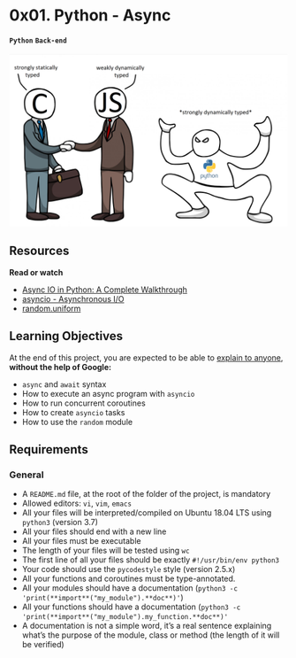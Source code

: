 # 0x01. Python - Async

**`Python`** **`Back-end`**
<br><br>
<img src="https://github.com/Basant-Adel/alx-backend-python/blob/2ebdd675f0eb61e01ea66eb2102d617cbb1871ea/0x00-python_variable_annotations/meme1.png">

## Resources

**Read or watch**

* [Async IO in Python: A Complete Walkthrough](https://intranet.alxswe.com/rltoken/zYkXScziW1D5rNdNEvObjQ)
* [asyncio - Asynchronous I/O](https://intranet.alxswe.com/rltoken/aZUO4GiWHbPIrVBIwptFAw)
* [random.uniform](https://intranet.alxswe.com/rltoken/72mVf1s8rx2ih_U2WjBmaA)

## Learning Objectives

At the end of this project, you are expected to be able to [explain to anyone](https://fs.blog/feynman-learning-technique/), **without the help of Google:**

* `async` and `await` syntax
* How to execute an async program with `asyncio`
* How to run concurrent coroutines
* How to create `asyncio` tasks
* How to use the `random` module

## Requirements

### General

* A `README.md` file, at the root of the folder of the project, is mandatory
* Allowed editors: `vi`, `vim`, `emacs`
* All your files will be interpreted/compiled on Ubuntu 18.04 LTS using `python3` (version 3.7)
* All your files should end with a new line
* All your files must be executable
* The length of your files will be tested using `wc`
* The first line of all your files should be exactly `#!/usr/bin/env python3`
* Your code should use the `pycodestyle` style (version 2.5.x)
* All your functions and coroutines must be type-annotated.
* All your modules should have a documentation (`python3 -c 'print(**import**("my_module").**doc**)'`)
* All your functions should have a documentation (`python3 -c 'print(**import**("my_module").my_function.**doc**)'`
* A documentation is not a simple word, it’s a real sentence explaining what’s the purpose of the module, class or method (the length of it will be verified)
